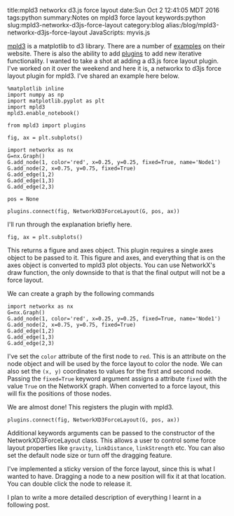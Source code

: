 title:mpld3 networkx d3.js force layout
date:Sun Oct  2 12:41:05 MDT 2016
tags:python
summary:Notes on mpld3 force layout
keywords:python
slug:mpld3-networkx-d3js-force-layout
category:blog
alias:/blog/mpld3-networkx-d3js-force-layout
JavaScripts: myvis.js

[mpld3](http://mpld3.github.io/) is a matplotlib to d3 library. There are a number of [examples](http://mpld3.github.io/examples/) on their website.
There is also the ability to add [plugins](http://mpld3.github.io/_downloads/custom_plugins.html) to add new iterative functionality. I wanted to take a shot at adding a d3.js force layout plugin. I've worked on it over the weekend and here it is, a networkx to d3js force layout plugin for mpld3. I've shared an example here below.

```
%matplotlib inline
import numpy as np
import matplotlib.pyplot as plt
import mpld3
mpld3.enable_notebook()

from mpld3 import plugins

fig, ax = plt.subplots()

import networkx as nx
G=nx.Graph()
G.add_node(1, color='red', x=0.25, y=0.25, fixed=True, name='Node1')
G.add_node(2, x=0.75, y=0.75, fixed=True)
G.add_edge(1,2)
G.add_edge(1,3)
G.add_edge(2,3)

pos = None

plugins.connect(fig, NetworkXD3ForceLayout(G, pos, ax))
```

<div id="fig_el6303944499107368844826201"></div>

I'll run through the explanation briefly here.

```
fig, ax = plt.subplots()
```

This returns a figure and axes object. This plugin requires a single axes object to be passed to it.
This figure and axes, and everything that is on the axes object is converted to mpld3 plot objects.
You can use NetworkX's draw function, the only downside to that is that the final output will not be a force layout.

We can create a graph by the following commands

```
import networkx as nx
G=nx.Graph()
G.add_node(1, color='red', x=0.25, y=0.25, fixed=True, name='Node1')
G.add_node(2, x=0.75, y=0.75, fixed=True)
G.add_edge(1,2)
G.add_edge(1,3)
G.add_edge(2,3)
```

I've set the `color` attribute of the first node to `red`.
This is an attribute on the node object and will be used by the force layout to color the node.
We can also set the `(x, y)` coordinates to values for the first and second node.
Passing the `fixed=True` keyword argument assigns a attribute `fixed` with the value `True` on the NetworkX graph.
When converted to a force layout, this will fix the positions of those nodes.

We are almost done! This registers the plugin with mpld3.

```
plugins.connect(fig, NetworkXD3ForceLayout(G, pos, ax))
```

Additional keywords arguments can be passed to the constructor of the NetworkXD3ForceLayout class.
This allows a user to control some force layout properties like `gravity`, `linkDistance`, `linkStrength` etc.
You can also set the default node size or turn off the dragging feature.

I've implemented a sticky version of the force layout, since this is what I wanted to have.
Dragging a node to a new position will fix it at that location.
You can double click the node to release it.

I plan to write a more detailed description of everything I learnt in a following post.
